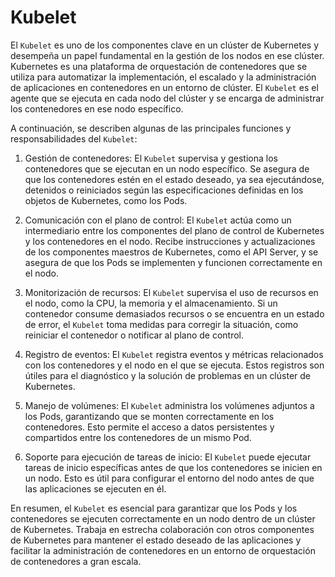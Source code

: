 # Kubelet

El `Kubelet` es uno de los componentes clave en un clúster de Kubernetes y desempeña un papel fundamental en la gestión de los nodos en ese clúster. Kubernetes es una plataforma de orquestación de contenedores que se utiliza para automatizar la implementación, el escalado y la administración de aplicaciones en contenedores en un entorno de clúster. El `Kubelet` es el agente que se ejecuta en cada nodo del clúster y se encarga de administrar los contenedores en ese nodo específico.

A continuación, se describen algunas de las principales funciones y responsabilidades del `Kubelet`:

1. Gestión de contenedores: El `Kubelet` supervisa y gestiona los contenedores que se ejecutan en un nodo específico. Se asegura de que los contenedores estén en el estado deseado, ya sea ejecutándose, detenidos o reiniciados según las especificaciones definidas en los objetos de Kubernetes, como los Pods.

2. Comunicación con el plano de control: El `Kubelet` actúa como un intermediario entre los componentes del plano de control de Kubernetes y los contenedores en el nodo. Recibe instrucciones y actualizaciones de los componentes maestros de Kubernetes, como el API Server, y se asegura de que los Pods se implementen y funcionen correctamente en el nodo.

3. Monitorización de recursos: El `Kubelet` supervisa el uso de recursos en el nodo, como la CPU, la memoria y el almacenamiento. Si un contenedor consume demasiados recursos o se encuentra en un estado de error, el `Kubelet` toma medidas para corregir la situación, como reiniciar el contenedor o notificar al plano de control.

4. Registro de eventos: El `Kubelet` registra eventos y métricas relacionados con los contenedores y el nodo en el que se ejecuta. Estos registros son útiles para el diagnóstico y la solución de problemas en un clúster de Kubernetes.

5. Manejo de volúmenes: El `Kubelet` administra los volúmenes adjuntos a los Pods, garantizando que se monten correctamente en los contenedores. Esto permite el acceso a datos persistentes y compartidos entre los contenedores de un mismo Pod.

6. Soporte para ejecución de tareas de inicio: El `Kubelet` puede ejecutar tareas de inicio específicas antes de que los contenedores se inicien en un nodo. Esto es útil para configurar el entorno del nodo antes de que las aplicaciones se ejecuten en él.

En resumen, el `Kubelet` es esencial para garantizar que los Pods y los contenedores se ejecuten correctamente en un nodo dentro de un clúster de Kubernetes. Trabaja en estrecha colaboración con otros componentes de Kubernetes para mantener el estado deseado de las aplicaciones y facilitar la administración de contenedores en un entorno de orquestación de contenedores a gran escala.

